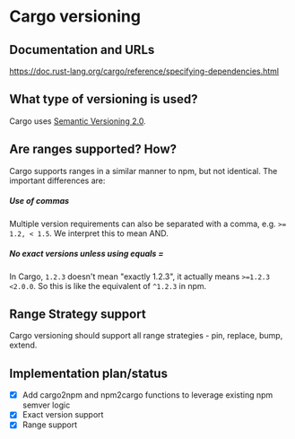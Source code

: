 # Cargo versioning

## Documentation and URLs

https://doc.rust-lang.org/cargo/reference/specifying-dependencies.html

## What type of versioning is used?

Cargo uses [Semantic Versioning 2.0](https://semver.org).

## Are ranges supported? How?

Cargo supports ranges in a similar manner to npm, but not identical. The important differences are:

##### Use of commas

Multiple version requirements can also be separated with a comma, e.g. `>= 1.2, < 1.5`. We interpret this to mean AND.

##### No exact versions unless using equals =

In Cargo, `1.2.3` doesn't mean "exactly 1.2.3", it actually means `>=1.2.3 <2.0.0`. So this is like the equivalent of `^1.2.3` in npm.

## Range Strategy support

Cargo versioning should support all range strategies - pin, replace, bump, extend.

## Implementation plan/status

- [x] Add cargo2npm and npm2cargo functions to leverage existing npm semver logic
- [x] Exact version support
- [x] Range support
